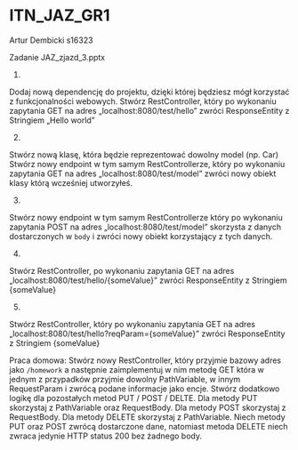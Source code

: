 # ITN_JAZ_GR1

Artur Dembicki
s16323

Zadanie JAZ_zjazd_3.pptx

1.
Dodaj nową dependencję do projektu, dzięki której będziesz mógł korzystać z funkcjonalności webowych.
Stwórz RestController, który po wykonaniu zapytania GET na adres „localhost:8080/test/hello” zwróci ResponseEntity z Stringiem „Hello world” 

2.
Stwórz nową klasę, która będzie reprezentować dowolny model (np. Car)
Stwórz nowy endpoint w tym samym RestControllerze, który po wykonaniu zapytania GET na adres „localhost:8080/test/model” zwróci nowy obiekt klasy którą wcześniej utworzyłeś. 

3.
Stwórz nowy endpoint w tym samym RestControllerze który po wykonaniu zapytania POST na adres „localhost:8080/test/model” skorzysta z danych dostarczonych w `body` i zwróci nowy obiekt korzystający z tych danych.

4.
Stwórz RestController, po wykonaniu zapytania GET na adres „localhost:8080/test/hello/{someValue}” zwróci ResponseEntity z Stringiem {someValue} 

5.
Stwórz RestController, który po wykonaniu zapytania GET na adres „localhost:8080/test/hello?reqParam={someValue}” zwróci ResponseEntity z Stringiem {someValue} 

Praca domowa:
Stwórz nowy RestController, który przyjmie bazowy adres jako `/homework` a następnie zaimplementuj w nim metodę GET która w jednym z przypadków przyjmie dowolny PathVariable, w innym RequestParam i zwrócą podane informacje jako encje.
Stwórz dodatkowo logikę dla pozostałych metod PUT / POST / DELTE. Dla metody PUT skorzystaj z PathVariable oraz RequestBody. Dla metody POST skorzystaj z RequestBody. Dla metody DELETE skorzystaj z PathVariable. Niech metody PUT oraz POST zwrócą dostarczone dane, natomiast metoda DELETE niech zwraca jedynie HTTP status 200 bez żadnego body.
